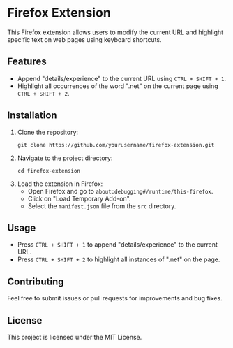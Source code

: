 # Firefox Extension

This Firefox extension allows users to modify the current URL and highlight specific text on web pages using keyboard shortcuts.

## Features

- Append "details/experience" to the current URL using `CTRL + SHIFT + 1`.
- Highlight all occurrences of the word ".net" on the current page using `CTRL + SHIFT + 2`.

## Installation

1. Clone the repository:
   ```
   git clone https://github.com/yourusername/firefox-extension.git
   ```
2. Navigate to the project directory:
   ```
   cd firefox-extension
   ```
3. Load the extension in Firefox:
   - Open Firefox and go to `about:debugging#/runtime/this-firefox`.
   - Click on "Load Temporary Add-on".
   - Select the `manifest.json` file from the `src` directory.

## Usage

- Press `CTRL + SHIFT + 1` to append "details/experience" to the current URL.
- Press `CTRL + SHIFT + 2` to highlight all instances of ".net" on the page.

## Contributing

Feel free to submit issues or pull requests for improvements and bug fixes.

## License

This project is licensed under the MIT License.